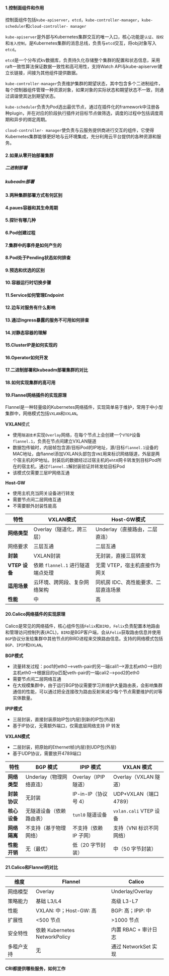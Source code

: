 #### 1.控制面组件和作用

控制面组件包括`kube-apiserver`，`etcd`，`kube-controller-manager`，`kube-scheduler`和`cloud-controller- manager`

`kube-apiserver`是外部与Kubernetes集群交互的唯一入口，核心功能是`认证`、`授权`和`准入控制`，是Kubernetes集群的消息总线，负责与`etcd`交互，将obj对象写入`etcd`。

`etcd`是一个分布式kv数据库，负责持久化存储整个集群的配置和状态信息，采用raft一致性算法保证数据一致性和高可用性，支持Watch API与kube-apiserver建立长链接，间接为其他组件提供数据。

`kube-controller-manager`负责维护集群的期望状态，其中包含多个二进制组件，每个控制器组件管理一种资源对象，如果对象的实际状态和期望状态不一致，则通过调谐使其达到期望状态。

`kube-scheduler`负责为Pod选出最优节点，通过在插件化的framework中注册各种plugin，并在对应的阶段执行插件对目标节点做筛选，调度的过程中包括调度周期和异步的绑定周期。

`cloud-controller- manager`使负责与云服务提供商进行交互的组件，它使得Kubernetes集群能够更好地与云环境集成，充分利用云平台提供的各种资源和服务。

#### 2.如果从零开始部署集群

##### 二进制部署

##### kubeadm部署


#### 3.两种集群部署方式有何区别



#### 4.paues容器和其生命周期



#### 5.探针有哪几种



#### 6.Pod创建过程



#### 7.集群中的事件是如何产生的



#### 8.Pod处于Pending状态如何排查



#### 9.预选和优选的区别



#### 10.容器运行时切换步骤



#### 11.Service如何管理Endpoint



#### 12.边车对服务有什么影响



#### 13.通过Ingress暴露的服务不可用如何排查



#### 14.对静态容器的理解



#### 15.ClusterIP是如何实现的



#### 16.Operator如何开发



#### 17.二进制部署和kubeadm部署集群的对比



#### 18.如何实现集群的高可用



#### 19.Flannel网络插件的实现原理

Flannel是一种轻量级的Kubernetes网络插件，实现简单易于维护，常用于中小型集群中，网络模式包括`VXLAN`和`VXLAN`。

**VXLAN**模式

* 使用`隧道技术`实现`Overlay`网络，在每个节点上会创建一个`VTEP`设备`flannel.1`，负责在节点间建立VXLAN隧道
* 数据包传输时，内层帧包含源/目标Pod的IP地址，源/目标`flannel.1`设备的MAC地址，由flannel添加VXLAN头部包含`VNI`用来标识网络隧道，外层是两个宿主机的IP地址。封装后的数据经过过宿主机的`eht0`网卡转发到目标Pod所在的宿主机，通过`flannel.1`解封装验证并转发给目标Pod
* 该模式仅需要三层IP网络互通

**Host-GW**

* 使用主机充当网关设备进行转发
* 需要节点间二层网络互通
* 不需要额外封装性能高

| **特性**      | **VXLAN模式**                     | **Host-GW模式**                      |
| ------------- | --------------------------------- | ------------------------------------ |
| **网络类型**  | Overlay（隧道化，跨三层）         | Underlay（直接路由，二层直连）       |
| 网络要求      | 三层互通                          | 二层互通                             |
| **封装**      | VXLAN封装                         | 无封装，直接三层转发                 |
| **VTEP 设备** | 依赖 `flannel.1` 进行隧道端点处理 | 无需 VTEP，宿主机直接作为网关        |
| **适用场景**  | 云环境、跨网段、复杂网络架构      | 同机房 IDC、高性能要求、二层直连场景 |
| **性能**      | 中                                | 高                                   |

#### 20.Calico网络插件的实现原理

Calico是常见的网络插件，核心组件包括`Felix`和`BIRD`，`Felix`负责配置本地路由和管理访问控制列表(ACL)，`BIRD`是BGP客户端，会从`Felix`获取路由信息并使用`BGP`协议分发给集群中其他节点的BIRD进程来交换路由信息。支持的网络模式包括`BGP`、`IPIP`和`VXLAN`。

**BGP模式**

* 流量转发过程：pod1的eth0-->veth-pair的另一端cali1-->源主机eth0-->目的主机eth0-->根据目的ip匹配veth-pair的一端cali2-->pod2的eth0
* 需要节点间二层网络互通
* 在大规模集群中，由于运行BGP协议需要学习并维护大量路由表，会影响集群通信的性能，可以通过把全连接改为路由反射来减少每个节点需要维护的对等实体数量。

**IPIP模式**

* 三层封装，直接封装原始IP包(内层)到新的IP包(外层)
* 基于IP协议，无需额外端口，仅需底层网络支持 IP 转发

**VXLAN模式**

* 二层封装，把原始的Ethernet帧(内层)到UDP包(外层)
* 基于UDP协议，需要放开4789端口

| **特性**     | **BGP 模式**             | **IPIP 模式**          | **VXLAN 模式**           |
| ------------ | ------------------------ | ---------------------- | ------------------------ |
| **网络类型** | Underlay（物理网络直连） | Overlay（IPIP 隧道）   | Overlay（VXLAN 隧道）    |
| **封装协议** | 无封装                   | IP-in-IP（协议号 4）   | UDP+VXLAN（端口 4789）   |
| **核心设备** | 无隧道设备（依赖路由表） | `tunl0` 隧道设备       | `vxlan.cali` VTEP 设备   |
| **网络隔离** | 不支持（基于物理网络）   | 不支持（依赖 IP 子网） | 支持（VNI 标识不同网络） |
| **性能开销** | 无（最优）               | 低（20 字节封装）      | 中（50 字节封装）        |

#### 21.Calico和Flannel的对比

| 维度       | Flannel                       | Calico               |
| ---------- | ----------------------------- | -------------------- |
| 网络模型   | Overlay                       | Underlay/Overlay     |
| 策略能力   | 基础 L3/L4                    | 高级 L3-L7           |
| 性能       | VXLAN: 中；Host-GW: 高        | BGP: 高；IPIP: 中    |
| 扩展性     | <500 节点                     | >1000 节点           |
| 安全特性   | 依赖 Kubernetes NetworkPolicy | 内置 RBAC + 审计日志 |
| 多租户支持 | 无                            | 通过 NetworkSet 实现 |

#### CRI都提供哪些服务，如何工作